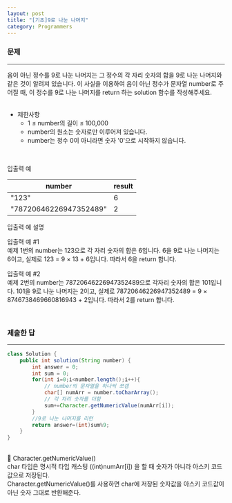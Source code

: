 ```yaml
---
layout: post
title: "[기초]9로 나눈 나머지"
category: Programmers
---
```


### 문제
---
음이 아닌 정수를 9로 나눈 나머지는 그 정수의 각 자리 숫자의 합을 9로 나눈 나머지와 같은 것이 알려져 있습니다.
이 사실을 이용하여 음이 아닌 정수가 문자열 number로 주어질 때, 이 정수를 9로 나눈 나머지를 return 하는 solution 함수를 작성해주세요.   
&nbsp;


- 제한사항
    - 1 ≤ number의 길이 ≤ 100,000
    - number의 원소는 숫자로만 이루어져 있습니다.
    - number는 정수 0이 아니라면 숫자 '0'으로 시작하지 않습니다.


&nbsp;

입출력 예

|number	|result|
|---|---|
|"123"	|6|
|"78720646226947352489"	|2|


입출력 예 설명   

입출력 예 #1   
예제 1번의 number는 123으로 각 자리 숫자의 합은 6입니다. 6을 9로 나눈 나머지는 6이고, 실제로 123 = 9 × 13 + 6입니다. 따라서 6을 return 합니다.   

입출력 예 #2   
예제 2번의 number는 78720646226947352489으로 각자리 숫자의 합은 101입니다. 101을 9로 나눈 나머지는 2이고, 실제로 78720646226947352489 = 9 × 8746738469660816943 + 2입니다. 따라서 2를 return 합니다.

&nbsp;

### 제출한 답
---
```java
class Solution {
    public int solution(String number) {
        int answer = 0;
        int sum = 0;
        for(int i=0;i<number.length();i++){
            // number의 문자열을 하나씩 쪼갬
            char[] numArr = number.toCharArray();
            // 각 자리 숫자를 더함
            sum+=Character.getNumericValue(numArr[i]);
        }
        //9로 나눈 나머지를 리턴
        return answer=(int)sum%9;
    }
}
```

&nbsp;  
🔘 Character.getNumericValue()   
char 타입은 명시적 타입 캐스팅 ((int)numArr[i]) 을 할 때 숫자가 아니라 아스키 코드값으로 저장된다.   
Character.getNumericValue()를 사용하면 char에 저장된 숫자값을 아스키 코드값이 아닌 숫자 그대로 반환해준다.


